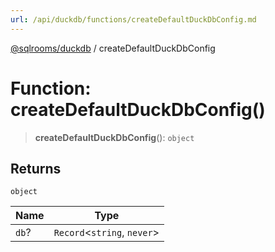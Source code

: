 ```yaml
---
url: /api/duckdb/functions/createDefaultDuckDbConfig.md
---
```

[@sqlrooms/duckdb](../index.md) / createDefaultDuckDbConfig

# Function: createDefaultDuckDbConfig()

> **createDefaultDuckDbConfig**(): `object`

## Returns

`object`

| Name | Type |
| ------ | ------ |
|  `db`? | `Record`<`string`, `never`> |
